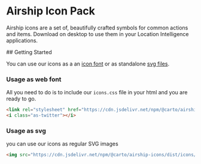 # Airship Icon Pack

Airship icons are a set of, beautifully crafted symbols for common actions and items. Download on desktop to use them in your Location Intelligence applications.

## Getting Started

You can use our icons as a an [icon font](https://www.sitepoint.com/introduction-icon-fonts-font-awesome-icomoon/) or as standalone [svg files](https://en.wikipedia.org/wiki/Scalable_Vector_Graphics).



### Usage as web font

All you need to do is to include our `icons.css` file in your html and you are ready to go.

```html
<link rel="stylesheet" href="https://cdn.jsdelivr.net/npm/@carto/airship-icons/dist/icons.css">
<i class="as-twitter"></i>
```


### Usage as svg

you can use our icons as regular SVG images

```html
<img src="https://cdn.jsdelivr.net/npm/@carto/airship-icons/dist/icons/info.svg" alt="info">
```



